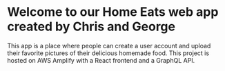 # Welcome to our Home Eats web app created by Chris and George

This app is a place where people can create a user account and upload their favorite pictures of their delicious homemade food. This project is hosted on AWS Amplify with a React frontend and a GraphQL API.
